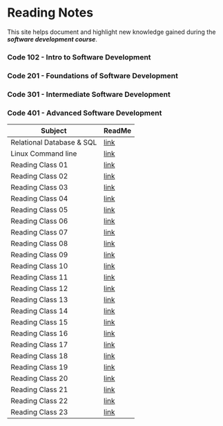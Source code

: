 
 # Reading Notes 

 This site helps document and highlight new knowledge gained during the ***software development course***.


### Code 102 - Intro to Software Development
### Code 201 - Foundations of Software Development
### Code 301 - Intermediate Software Development
### Code 401 - Advanced Software Development



| Subject        | ReadMe                          |
|---------------|---------------------------------|
| Relational Database & SQL | [link](./Relational%20Database/README.md) |
| Linux Command line | [link](./Linux%20Command%20line/README.md) |
| Reading Class 01 | [link](./ReadingC1/README.md) |
| Reading Class 02  | [link](./ReadingC2/README.md) |
| Reading Class 03  | [link](./ReadingC3/README.md) |
| Reading Class 04  | [link](./ReadingC4/README.md) |
| Reading Class 05  | [link](https://malakodtalla.github.io/reading-notes/ReadingC5/) |
| Reading Class 06  | [link](./ReadingC6/README.md) |
| Reading Class 07  | [link](https://malakodtalla.github.io/reading-notes/ReadingC7/) |
| Reading Class 08  | [link](https://malakodtalla.github.io/reading-notes/ReadingC8/) |
| Reading Class 09  | [link](https://malakodtalla.github.io/reading-notes/ReadingC9/) |
| Reading Class 10  | [link](https://malakodtalla.github.io/reading-notes/ReadingC10/) |
| Reading Class 11 | [link](https://malakodtalla.github.io/reading-notes/ReadingC11/) |
| Reading Class 12 | [link](https://malakodtalla.github.io/reading-notes/ReadingC12/) |
| Reading Class 13 | [link](https://malakodtalla.github.io/reading-notes/ReadingC13) |
| Reading Class 14 | [link](https://malakodtalla.github.io/reading-notes/ReadingC14/) |
| Reading Class 15 | [link](https://malakodtalla.github.io/reading-notes/ReadingC15/) |
| Reading Class 16 | [link](https://malakodtalla.github.io/reading-notes/ReadingC16/) |
| Reading Class 17 | [link](https://malakodtalla.github.io/reading-notes/ReadingC17/) |
| Reading Class 18 | [link](https://malakodtalla.github.io/reading-notes/ReadingC18/) |
| Reading Class 19 | [link](https://malakodtalla.github.io/reading-notes/ReadingC19/) |
| Reading Class 20 | [link](https://malakodtalla.github.io/reading-notes/ReadingC20/) |
| Reading Class 21 | [link](https://malakodtalla.github.io/reading-notes/ReadingC21/) |
| Reading Class 22| [link](https://malakodtalla.github.io/reading-notes/ReadingC22/) |
| Reading Class 23| [link](https://malakodtalla.github.io/reading-notes/ReadingC23/) |








